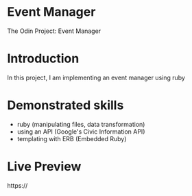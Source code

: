 # Event Manager

The Odin Project: Event Manager

# Introduction

In this project, I am implementing an event manager using ruby

# Demonstrated skills

- ruby (manipulating files, data transformation)
- using an API (Google's Civic Information API)
- templating with ERB (Embedded Ruby) 

# Live Preview

https://

